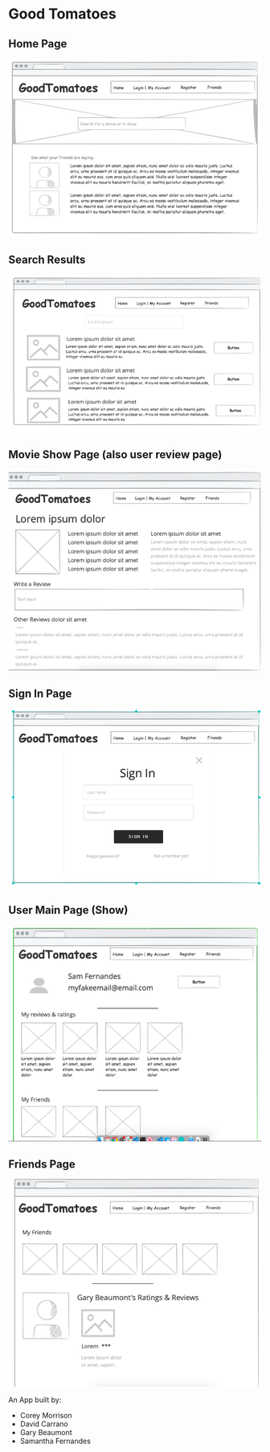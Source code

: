 # Good Tomatoes

## Home Page
![wireframing Main Page](https://github.com/samdfernandes/goodtomatoes-backend/blob/master/images/Screen%20Shot%202019-08-21%20at%2012.39.13%20PM.png)

## Search Results
![wireframing Search Results](https://github.com/samdfernandes/goodtomatoes-backend/blob/master/images/Screen%20Shot%202019-08-21%20at%202.01.50%20PM.png)

## Movie Show Page (also user review page)
![Wireframing Movie Details](https://github.com/samdfernandes/goodtomatoes-backend/blob/master/images/Screen%20Shot%202019-08-21%20at%202.36.08%20PM.png)

## Sign In Page 
![wireframing Sign In Page](https://github.com/samdfernandes/goodtomatoes-backend/blob/master/images/Screen%20Shot%202019-08-21%20at%201.58.02%20PM.png)

## User Main Page (Show)
![wireframing User Account Page](https://github.com/samdfernandes/goodtomatoes-backend/blob/master/images/Screen%20Shot%202019-08-21%20at%201.58.31%20PM.png)

## Friends Page 
![wireframing Friends Activity Page](https://github.com/samdfernandes/goodtomatoes-backend/blob/master/images/Screen%20Shot%202019-08-21%20at%202.01.21%20PM.png)



An App built by:

* Corey Morrison
* David Carrano
* Gary  Beaumont
* Samantha Fernandes


